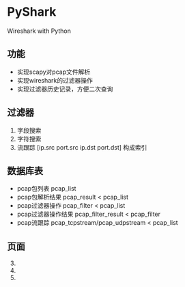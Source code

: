 # PyShark
Wireshark with Python
## 功能
* 实现scapy对pcap文件解析
* 实现wireshark的过滤器操作
* 实现过滤器历史记录，方便二次查询

## 过滤器
1. 字段搜索
2. 字符搜索
3. 流跟踪 [ip.src port.src ip.dst port.dst] 构成索引

## 数据库表
* pcap包列表 pcap_list
* pcap包解析结果 pcap_result < pcap_list
* pcap过滤器操作 pcap_filter < pcap_list
* pcap过滤器操作结果 pcap_filter_result < pcap_filter
* pcap流跟踪 pcap_tcpstream/pcap_udpstream < pcap_list

## 页面
3. 
2.
1.